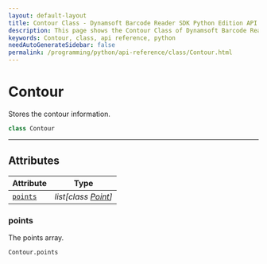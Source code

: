 ```yaml
---
layout: default-layout
title: Contour Class - Dynamsoft Barcode Reader SDK Python Edition API Reference
description: This page shows the Contour Class of Dynamsoft Barcode Reader SDK Python Edition.
keywords: Contour, class, api reference, python
needAutoGenerateSidebar: false
permalink: /programming/python/api-reference/class/Contour.html
---
```



# Contour
Stores the contour information.

```python
class Contour
```  

---

## Attributes
  
| Attribute | Type |
|---------- | ---- |
| [`points`](#points) | *list[class [Point](#point.md)]* |
 
  
### points
The points array.

```python
Contour.points
```  
